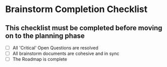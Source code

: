 # Brainstorm Completion Checklist

## This checklist must be completed before moving on to the planning phase

- [ ] All 'Critical' Open Questions are resolved
- [ ] All brainstorm documents are cohesive and in sync
- [ ] The Roadmap is complete